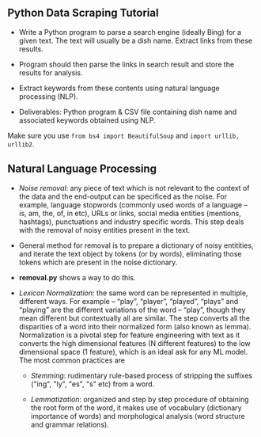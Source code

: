 ## Python Data Scraping Tutorial

- Write a Python program to parse a search engine (ideally Bing) for a given text. The text will usually be a dish name. Extract links from these results.

- Program should then parse the links in search result and store the results for analysis.

- Extract keywords from these contents using natural language processing (NLP).

- Deliverables: Python program & CSV file containing dish name and associated keywords obtained using NLP.

Make sure you use `from bs4 import BeautifulSoup` and `import urllib, urllib2`.

## Natural Language Processing

- *Noise removal*: any piece of text which is not relevant to the context of the data and the end-output can be specificed as the noise. For example, language stopwords (commonly used words of a language – is, am, the, of, in etc), URLs or links, social media entities (mentions, hashtags), punctuations and industry specific words. This step deals with the removal of noisy entities present in the text. 

- General method for removal is to prepare a dictionary of noisy entitities, and iterate the text object by tokens (or by words), eliminating those tokens which are present in the noise dictionary. 

- **removal.py** shows a way to do this.

- *Lexicon Normalization*: the same word can be represented in multiple, different ways. For example – “play”, “player”, “played”, “plays” and “playing” are the different variations of the word – “play”, though they mean different but contextually all are similar. The step converts all the disparities of a word into their normalized form (also known as lemma). Normalization is a pivotal step for feature engineering with text as it converts the high dimensional features (N different features) to the low dimensional space (1 feature), which is an ideal ask for any ML model. The most common practices are 

  - *Stemming*: rudimentary rule-based process of stripping the suffixes ("ing", "ly", "es", "s" etc) from a word.
  
  - *Lemmatization*: organized and step by step procedure of obtaining the root form of the word, it makes use of vocabulary (dictionary importance of words) and morphological analysis (word structure and grammar relations).
